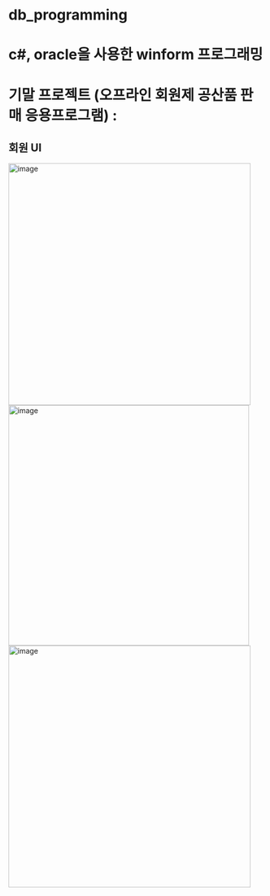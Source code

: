 # db_programming

# c#, oracle을 사용한 winform 프로그래밍

# 기말 프로젝트 (오프라인 회원제 공산품 판매 응용프로그램) : 

## 회원 UI
<img width="476" alt="image" src="https://github.com/dlgksqls/db_programming/assets/129052544/a0f93a73-8149-451c-8131-66546f42236c">
<img width="473" alt="image" src="https://github.com/dlgksqls/db_programming/assets/129052544/abbd246e-da46-45c1-a52e-891f57eb048e">
<img width="476" alt="image" src="https://github.com/dlgksqls/db_programming/assets/129052544/ec136d97-244a-4fff-8812-698ca1505689">





